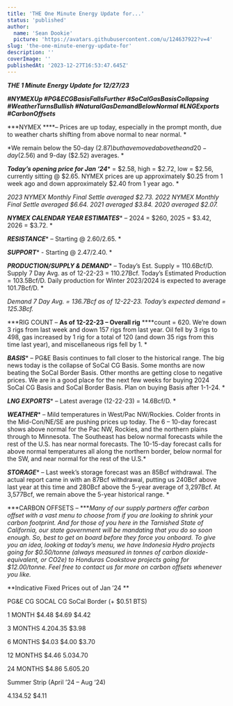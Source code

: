 ```yaml
---
title: 'THE One Minute Energy Update for...'
status: 'published'
author:
  name: 'Sean Dookie'
  picture: 'https://avatars.githubusercontent.com/u/124637922?v=4'
slug: 'the-one-minute-energy-update-for'
description: ''
coverImage: ''
publishedAt: '2023-12-27T16:53:47.645Z'
---
```


***THE 1 Minute Energy Update for 12/27/23***

***\#NYMEXUp #PG&ECGBasisFallsFurther #SoCalGasBasisCollapsing #WeatherTurnsBullish #NaturalGasDemandBelowNormal #LNGExports #CarbonOffsets***

***NYMEX ****– Prices are up today, especially in the prompt month, due to weather charts shifting from above normal to near normal. *

*We remain below the 50-day ($2.87) but have moved above the and 20-day ($2.56) and 9-day ($2.52) averages. *

***Today’s opening price for Jan ‘24**** = $2.58, high = $2.72, low = $2.56, currently sitting @ $2.65. NYMEX prices are up approximately $0.25 from 1 week ago and down approximately $2.40 from 1 year ago. *

*2023 NYMEX Monthly Final Settle averaged $2.73. 2022 NYMEX Monthly Final Settle averaged $6.64. 2021 averaged $3.84. 2020 averaged $2.07.*

***NYMEX CALENDAR YEAR ESTIMATES**** – 2024 = $260, 2025 = $3.42, 2026 = $3.72. *

***RESISTANCE**** – Starting @ $2.60/$2.65. *

***SUPPORT**** - Starting @ $2.47/$2.40. *

***PRODUCTION/SUPPLY & DEMAND**** – Today’s Est. Supply = 110.6Bcf/D. Supply 7 Day Avg. as of 12-22-23 = 110.27Bcf. Today’s Estimated Production = 103.5Bcf/D. Daily production for Winter 2023/2024 is expected to average 101.7Bcf/D. *

*Demand 7 Day Avg. = 136.7Bcf as of 12-22-23. Today’s expected demand = 125.3Bcf.*

***RIG COUNT – ****As of 12-22-23 – Overall rig**** ****count = 620. We’re down 3 rigs from last week and down 157 rigs from last year. Oil fell by 3 rigs to 498, gas increased by 1 rig for a total of 120 (and down 35 rigs from this time last year), and miscellaneous rigs fell by 1. *

***BASIS**** – PG&E Basis continues to fall closer to the historical range. The big news today is the collapse of SoCal CG Basis. Some months are now beating the SoCal Border Basis. Other months are getting close to negative prices. We are in a good place for the next few weeks for buying 2024 SoCal CG Basis and SoCal Border Basis. Plan on buying Basis after 1-1-24. *

***LNG EXPORTS**** – Latest average (12-22-23) = 14.6Bcf/D. *

***WEATHER**** – Mild temperatures in West/Pac NW/Rockies. Colder fronts in the Mid-Con/NE/SE are pushing prices up today. The 6 – 10-day forecast shows above normal for the Pac NW, Rockies, and the northern plains through to Minnesota. The Southeast has below normal forecasts while the rest of the U.S. has near normal forecasts. The 10-15-day forecast calls for above normal temperatures all along the northern border, below normal for the SW, and near normal for the rest of the U.S.*

***STORAGE**** – Last week’s storage forecast was an 85Bcf withdrawal. The actual report came in with an 87Bcf withdrawal, putting us 240Bcf above last year at this time and 280Bcf above the 5-year average of 3,297Bcf. At 3,577Bcf, we remain above the 5-year historical range. *

***CARBON OFFSETS – ****Many of our supply partners offer carbon offset with a vast menu to choose from if you are looking to shrink your carbon footprint. And for those of you here in the Tarnished State of California, our state government will be mandating that you do so soon enough. So, best to get on board before they force you onboard. To give you an idea, looking at today’s menu, we have Indonesia Hydro projects going for $0.50/tonne (always measured in tonnes of carbon dioxide-equivalent, or CO2e) to Honduras Cookstove projects going for $12.00/tonne. Feel free to contact us for more on carbon offsets whenever you like.*

**Indicative Fixed Prices out of Jan ’24 **

PG&E CG SOCAL CG SoCal Border (+ $0.51 BTS)

1 MONTH $4.48 $4.69 $4.42

3 MONTHS $4.20 $4.35 $3.98

6 MONTHS $4.03 $4.00 $3.70

12 MONTHS $4.46 $5.03 $4.70

24 MONTHS $4.86 $5.60 $5.20

Summer Strip (April ’24 – Aug ‘24)

$4.13 $4.52 $4.11

